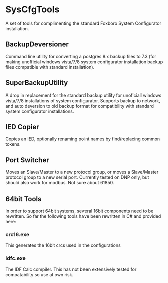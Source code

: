# SysCfgTools


A set of tools for complimenting the standard Foxboro System Configurator installation.

## BackupDeversioner

Command line utility for converting a postgres 8.x backup files to 7.3 (for making unofficial windows vista/7/8
system configurator installation backup files compatible with standard installation).

## SuperBackupUtility

A drop in replacement for the standard backup utility for unoficiall windows vista/7/8 installations 
of system configurator.  Supports backup to network, and auto deversion to old backup format for 
compatibility with standard system configurator installations.

## IED Copier

Copies an IED, optionally renaming point names by find/replacing common tokens.

## Port Switcher

Moves an Slave/Master to a new protocol group, or moves a Slave/Master protocol group to a new serial port.
Currently tested on DNP only, but should also work for modbus.  Not sure about 61850.

## 64bit Tools

In order to support 64bit systems, several 16bit components need to be rewritten.  So far the following tools
have been rewritten in C# and provided here:

### crc16.exe
This generates the 16bit crcs used in the configurations

### idfc.exe
The IDF Calc compiler.  This has not been extensively tested for compatability 
so use at own risk.

